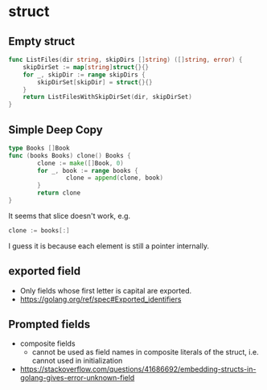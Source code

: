 # struct
## Empty struct
```go
func ListFiles(dir string, skipDirs []string) ([]string, error) {
	skipDirSet := map[string]struct{}{}
	for _, skipDir := range skipDirs {
		skipDirSet[skipDir] = struct{}{}
	}
	return ListFilesWithSkipDirSet(dir, skipDirSet)
}
```

## Simple Deep Copy
```go
type Books []Book
func (books Books) clone() Books {
        clone := make([]Book, 0)
        for _, book := range books {
                clone = append(clone, book)
        }
        return clone
}
```
It seems that slice doesn't work, e.g. 
```go
clone := books[:]
```
I guess it is because each element is still a pointer internally.

## exported field
* Only fields whose first letter is capital are exported.
* https://golang.org/ref/spec#Exported_identifiers

## Prompted fields
* composite fields
  * cannot be used as field names in composite literals of the struct, i.e. cannot used in initialization
* https://stackoverflow.com/questions/41686692/embedding-structs-in-golang-gives-error-unknown-field

